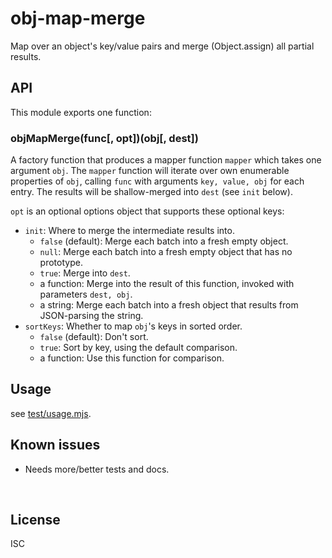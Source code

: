 ﻿
<!--#echo json="package.json" key="name" underline="=" -->
obj-map-merge
=============
<!--/#echo -->

<!--#echo json="package.json" key="description" -->
Map over an object&#39;s key/value pairs and merge (Object.assign) all partial
results.
<!--/#echo -->



API
---

This module exports one function:

### objMapMerge(func[, opt])(obj[, dest])

A factory function that produces a mapper function `mapper` which takes one
argument `obj`.
The `mapper` function will iterate over own enumerable properties of `obj`,
calling `func` with arguments `key, value, obj` for each entry.
The results will be shallow-merged into `dest` (see `init` below).

`opt` is an optional options object that supports these optional keys:

* `init`: Where to merge the intermediate results into.
  * `false` (default): Merge each batch into a fresh empty object.
  * `null`: Merge each batch into a fresh empty object that has no prototype.
  * `true`: Merge into `dest`.
  * a function: Merge into the result of this function,
    invoked with parameters `dest, obj`.
  * a string: Merge each batch into a fresh object that results from
    JSON-parsing the string.
* `sortKeys`: Whether to map `obj`'s keys in sorted order.
  * `false` (default): Don't sort.
  * `true`: Sort by key, using the default comparison.
  * a function: Use this function for comparison.





Usage
-----

see [test/usage.mjs](test/usage.mjs).


<!--#toc stop="scan" -->



Known issues
------------

* Needs more/better tests and docs.




&nbsp;


License
-------
<!--#echo json="package.json" key=".license" -->
ISC
<!--/#echo -->
